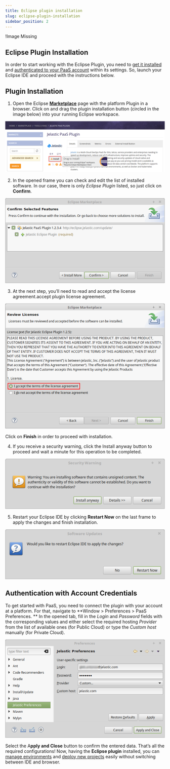 ```yaml
---
title: Eclipse plugin installation
slug: eclipse-plugin-installation
sidebar_position: 2
---
```


!Image Missing

## Eclipse Plugin Installation

In order to start working with the Eclipse Plugin, you need to [get it installed](/docs/Deployment%20Tools/Plugins/Eclipse%20Plugin/Eclipse%20Plugin%20Installation) and [authenticated to your PaaS account](/docs/Deployment%20Tools/Plugins/Eclipse%20Plugin/Eclipse%20Plugin%20Installation#authentication-with-account-credentials) within its settings. So, launch your Eclipse IDE and proceed with the instructions below.

## Plugin Installation

1. Open the Eclipse [**Marketplace**](https://marketplace.eclipse.org/content/jelastic-paas-plugin) page with the platform Plugin in a browser. Click on and drag the plugin installation button (circled in the image below) into your running Eclipse workspace.

<div style={{
    display:'flex',
    justifyContent: 'center',
    margin: '0 0 1rem 0'
}}>

![Locale Dropdown](./img/EclipsePluginInstallation/01-paas-plugin-for-eclipse.png)

</div>

2. In the opened frame you can check and edit the list of installed software. In our case, there is only _Eclipse Plugin_ listed, so just click on **Confirm**.

<div style={{
    display:'flex',
    justifyContent: 'center',
    margin: '0 0 1rem 0'
}}>

![Locale Dropdown](./img/EclipsePluginInstallation/02-confirm-eclipse-plugin-installation.png)

</div>

3. At the next step, you’ll need to read and accept the license agreement.accept plugin license agreement.

<div style={{
    display:'flex',
    justifyContent: 'center',
    margin: '0 0 1rem 0'
}}>

![Locale Dropdown](./img/EclipsePluginInstallation/03-accept-plugin-license-agreement.png)

</div>

Click on **Finish** in order to proceed with installation.

4. If you receive a security warning, click the Install anyway button to proceed and wait a minute for this operation to be completed.

<div style={{
    display:'flex',
    justifyContent: 'center',
    margin: '0 0 1rem 0'
}}>

![Locale Dropdown](./img/EclipsePluginInstallation/04-plugin-installation-security-warning.png)

</div>

5. Restart your Eclipse IDE by clicking **Restart Now** on the last frame to apply the changes and finish installation.

<div style={{
    display:'flex',
    justifyContent: 'center',
    margin: '0 0 1rem 0'
}}>

![Locale Dropdown](./img/EclipsePluginInstallation/05-restat-eclipse-ide-to-enable-plugin.png)

</div>

## Authentication with Account Credentials

To get started with PaaS, you need to connect the plugin with your account at a platform. For that, navigate to **Window > Preferences > PaaS Preferences.
**
In the opened tab, fill in the _Login_ and _Password_ fields with the corresponding values and either select the required hosting _Provider_ from the list of available ones (for Public Cloud) or type the _Custom host_ manually (for Private Cloud).

<div style={{
    display:'flex',
    justifyContent: 'center',
    margin: '0 0 1rem 0'
}}>

![Locale Dropdown](./img/EclipsePluginInstallation/06-preferences-for-remote-access.png)

</div>

Select the A**pply and Close** button to confirm the entered data.
That’s all the required configurations! Now, having the **Eclipse plugin** installed, you can [manage environments](/docs/Deployment%20Tools/Plugins/Eclipse%20Plugin/Environment%20Management) and [deploy new projects](/docs/Deployment%20Tools/Plugins/Eclipse%20Plugin/Application%20Deployment) easily without switching between IDE and browser.
